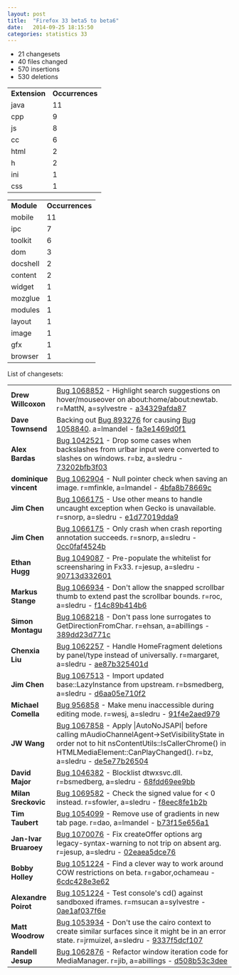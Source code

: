 ```yaml
---
layout: post
title:  "Firefox 33 beta5 to beta6"
date:   2014-09-25 18:15:50
categories: statistics 33
---
```


<p>
<ul>
<li>21 changesets</li>
<li>40 files changed</li>
<li>570 insertions</li>
<li>530 deletions</li>
</ul>
</p>
<p>
<table><tr><td><strong>Extension</strong></td><td><strong>Occurrences</strong></td></tr>
<tr><td>java</td><td>11</td></tr>
<tr><td>cpp</td><td>9</td></tr>
<tr><td>js</td><td>8</td></tr>
<tr><td>cc</td><td>6</td></tr>
<tr><td>html</td><td>2</td></tr>
<tr><td>h</td><td>2</td></tr>
<tr><td>ini</td><td>1</td></tr>
<tr><td>css</td><td>1</td></tr>
</table>
</p>
<p>
<table><tr><td><strong>Module</strong></td><td><strong>Occurrences</strong></td></tr>
<tr><td>mobile</td><td>11</td></tr>
<tr><td>ipc</td><td>7</td></tr>
<tr><td>toolkit</td><td>6</td></tr>
<tr><td>dom</td><td>3</td></tr>
<tr><td>docshell</td><td>2</td></tr>
<tr><td>content</td><td>2</td></tr>
<tr><td>widget</td><td>1</td></tr>
<tr><td>mozglue</td><td>1</td></tr>
<tr><td>modules</td><td>1</td></tr>
<tr><td>layout</td><td>1</td></tr>
<tr><td>image</td><td>1</td></tr>
<tr><td>gfx</td><td>1</td></tr>
<tr><td>browser</td><td>1</td></tr>
</table>
</p>
<p>List of changesets:
<table>
<tr><td><strong>Drew Willcoxon</strong></td><td><a href="http://bugzilla.mozilla.org/1068852">Bug 1068852</a> - Highlight search suggestions on hover/mouseover on about:home/about:newtab. r=MattN, a=sylvestre - <a href="https://hg.mozilla.org/releases/mozilla-beta/rev/a34329afda87">a34329afda87</a></td></tr>
<tr><td><strong>Dave Townsend</strong></td><td>Backing out <a href="http://bugzilla.mozilla.org/893276">Bug 893276</a> for causing <a href="http://bugzilla.mozilla.org/1058840">Bug 1058840</a>. a=lmandel - <a href="https://hg.mozilla.org/releases/mozilla-beta/rev/fa3e1469d0f1">fa3e1469d0f1</a></td></tr>
<tr><td><strong>Alex Bardas</strong></td><td><a href="http://bugzilla.mozilla.org/1042521">Bug 1042521</a> - Drop some cases when backslashes from urlbar input were converted to slashes on windows. r=bz, a=sledru - <a href="https://hg.mozilla.org/releases/mozilla-beta/rev/73202bfb3f03">73202bfb3f03</a></td></tr>
<tr><td><strong>dominique vincent</strong></td><td><a href="http://bugzilla.mozilla.org/1062904">Bug 1062904</a> - Null pointer check when saving an image. r=mfinkle, a=lmandel - <a href="https://hg.mozilla.org/releases/mozilla-beta/rev/4bfa8b78669c">4bfa8b78669c</a></td></tr>
<tr><td><strong>Jim Chen</strong></td><td><a href="http://bugzilla.mozilla.org/1066175">Bug 1066175</a> - Use other means to handle uncaught exception when Gecko is unavailable. r=snorp, a=sledru - <a href="https://hg.mozilla.org/releases/mozilla-beta/rev/e1d77019dda9">e1d77019dda9</a></td></tr>
<tr><td><strong>Jim Chen</strong></td><td><a href="http://bugzilla.mozilla.org/1066175">Bug 1066175</a> - Only crash when crash reporting annotation succeeds. r=snorp, a=sledru - <a href="https://hg.mozilla.org/releases/mozilla-beta/rev/0cc0faf4524b">0cc0faf4524b</a></td></tr>
<tr><td><strong>Ethan Hugg</strong></td><td><a href="http://bugzilla.mozilla.org/1049087">Bug 1049087</a> - Pre-populate the whitelist for screensharing in Fx33. r=jesup, a=sledru - <a href="https://hg.mozilla.org/releases/mozilla-beta/rev/90713d332601">90713d332601</a></td></tr>
<tr><td><strong>Markus Stange</strong></td><td><a href="http://bugzilla.mozilla.org/1066934">Bug 1066934</a> - Don't allow the snapped scrollbar thumb to extend past the scrollbar bounds. r=roc, a=sledru - <a href="https://hg.mozilla.org/releases/mozilla-beta/rev/f14c89b414b6">f14c89b414b6</a></td></tr>
<tr><td><strong>Simon Montagu</strong></td><td><a href="http://bugzilla.mozilla.org/1068218">Bug 1068218</a> - Don't pass lone surrogates to GetDirectionFromChar. r=ehsan, a=abillings - <a href="https://hg.mozilla.org/releases/mozilla-beta/rev/389dd23d771c">389dd23d771c</a></td></tr>
<tr><td><strong>Chenxia Liu</strong></td><td><a href="http://bugzilla.mozilla.org/1062257">Bug 1062257</a> - Handle HomeFragment deletions by panel/type instead of universally. r=margaret, a=sledru - <a href="https://hg.mozilla.org/releases/mozilla-beta/rev/ae87b325401d">ae87b325401d</a></td></tr>
<tr><td><strong>Jim Chen</strong></td><td><a href="http://bugzilla.mozilla.org/1067513">Bug 1067513</a> - Import updated base::LazyInstance from upstream. r=bsmedberg, a=sledru - <a href="https://hg.mozilla.org/releases/mozilla-beta/rev/d6aa05e710f2">d6aa05e710f2</a></td></tr>
<tr><td><strong>Michael Comella</strong></td><td><a href="http://bugzilla.mozilla.org/956858">Bug 956858</a> - Make menu inaccessible during editing mode. r=wesj, a=sledru - <a href="https://hg.mozilla.org/releases/mozilla-beta/rev/91f4e2aed979">91f4e2aed979</a></td></tr>
<tr><td><strong>JW Wang</strong></td><td><a href="http://bugzilla.mozilla.org/1067858">Bug 1067858</a> - Apply |AutoNoJSAPI| before calling mAudioChannelAgent->SetVisibilityState in order not to hit nsContentUtils::IsCallerChrome() in HTMLMediaElement::CanPlayChanged(). r=bz, a=sledru - <a href="https://hg.mozilla.org/releases/mozilla-beta/rev/de5e77b26504">de5e77b26504</a></td></tr>
<tr><td><strong>David Major</strong></td><td><a href="http://bugzilla.mozilla.org/1046382">Bug 1046382</a> - Blocklist dtwxsvc.dll. r=bsmedberg, a=sledru - <a href="https://hg.mozilla.org/releases/mozilla-beta/rev/68fdd69ee9bb">68fdd69ee9bb</a></td></tr>
<tr><td><strong>Milan Sreckovic</strong></td><td><a href="http://bugzilla.mozilla.org/1069582">Bug 1069582</a> - Check the signed value for < 0 instead. r=sfowler, a=sledru - <a href="https://hg.mozilla.org/releases/mozilla-beta/rev/f8eec8fe1b2b">f8eec8fe1b2b</a></td></tr>
<tr><td><strong>Tim Taubert</strong></td><td><a href="http://bugzilla.mozilla.org/1054099">Bug 1054099</a> - Remove use of gradients in new tab page. r=dao, a=lmandel - <a href="https://hg.mozilla.org/releases/mozilla-beta/rev/b73f15e656a1">b73f15e656a1</a></td></tr>
<tr><td><strong>Jan-Ivar Bruaroey</strong></td><td><a href="http://bugzilla.mozilla.org/1070076">Bug 1070076</a> - Fix createOffer options arg legacy-syntax-warning to not trip on absent arg. r=jesup, a=sledru - <a href="https://hg.mozilla.org/releases/mozilla-beta/rev/02eaea5dce76">02eaea5dce76</a></td></tr>
<tr><td><strong>Bobby Holley</strong></td><td><a href="http://bugzilla.mozilla.org/1051224">Bug 1051224</a> - Find a clever way to work around COW restrictions on beta. r=gabor,ochameau - <a href="https://hg.mozilla.org/releases/mozilla-beta/rev/6cdc428e3e62">6cdc428e3e62</a></td></tr>
<tr><td><strong>Alexandre Poirot</strong></td><td><a href="http://bugzilla.mozilla.org/1051224">Bug 1051224</a> - Test console's cd() against sandboxed iframes. r=msucan a=sylvestre - <a href="https://hg.mozilla.org/releases/mozilla-beta/rev/0ae1af037f6e">0ae1af037f6e</a></td></tr>
<tr><td><strong>Matt Woodrow</strong></td><td><a href="http://bugzilla.mozilla.org/1053934">Bug 1053934</a> - Don't use the cairo context to create similar surfaces since it might be in an error state. r=jrmuizel, a=sledru - <a href="https://hg.mozilla.org/releases/mozilla-beta/rev/9337f5dcf107">9337f5dcf107</a></td></tr>
<tr><td><strong>Randell Jesup</strong></td><td><a href="http://bugzilla.mozilla.org/1062876">Bug 1062876</a> - Refactor window iteration code for MediaManager. r=jib, a=abillings - <a href="https://hg.mozilla.org/releases/mozilla-beta/rev/d508b53c3dee">d508b53c3dee</a></td></tr>
</table>
</p>
